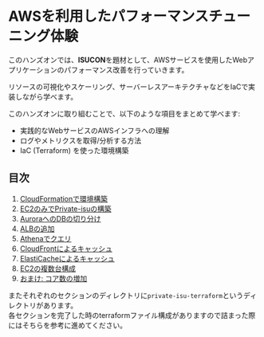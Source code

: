 # AWSを利用したパフォーマンスチューニング体験

このハンズオンでは、**ISUCON**を題材として、AWSサービスを使用したWebアプリケーションのパフォーマンス改善を行っていきます。

リソースの可視化やスケーリング、サーバーレスアーキテクチャなどをIaCで実装しながら学べます。

このハンズオンに取り組むことで、以下のような項目をまとめて学べます:

- 実践的なWebサービスのAWSインフラへの理解
- ログやメトリクスを取得/分析する方法
- IaC (Terraform) を使った環境構築

## 目次

1. [CloudFormationで環境構築](./01-initial-environment/README.md)
1. [EC2のみでPrivate-isuの構築](./02-ec2-only-setup/README.md)
1. [AuroraへのDBの切り分け](./03-database-migration-to-aurora/README.md)
1. [ALBの追加](./04-adding-alb/README.md)
1. [Athenaでクエリ](./05-athena-log-analysis/README.md)
1. [CloudFrontによるキャッシュ](./06-cloudfront-caching/README.md)
1. [ElastiCacheによるキャッシュ](./07-elasticache-integration/README.md)
1. [EC2の複数台構成](./08-multi-ec2-instances/README.md)
1. [おまけ: コア数の増加](./09-multi-process/README.md)

またそれぞれのセクションのディレクトリに`private-isu-terraform`というディレクトリがあります。  
各セクションを完了した時のterraformファイル構成がありますので詰まった際にはそちらを参考に進めてください。